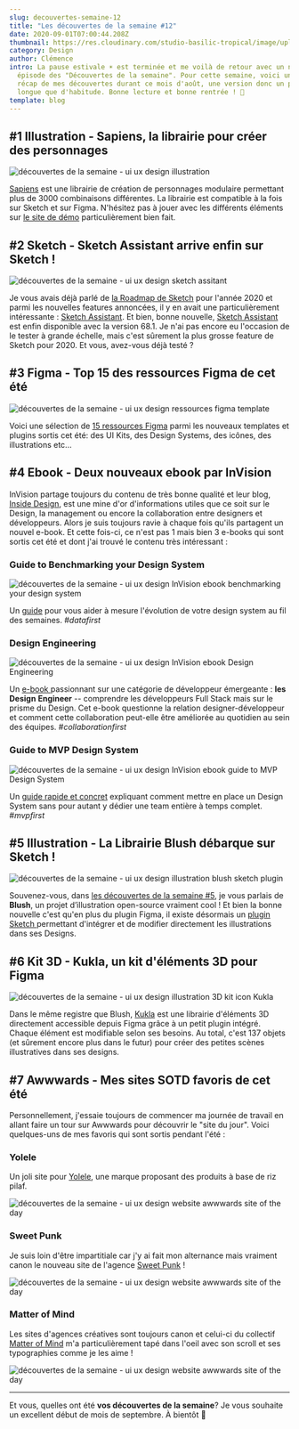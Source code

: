 ```yaml
---
slug: decouvertes-semaine-12
title: "Les découvertes de la semaine #12"
date: 2020-09-01T07:00:44.208Z
thumbnail: https://res.cloudinary.com/studio-basilic-tropical/image/upload/v1598557159/studio-basilic-tropical/012_decouvertes-semaine/IMG_0660_cdgqkn.jpg
category: Design
author: Clémence
intro: La pause estivale ☀️ est terminée et me voilà de retour avec un nouvel
  épisode des "Découvertes de la semaine". Pour cette semaine, voici un petit
  récap de mes découvertes durant ce mois d'août, une version donc un peu plus
  longue que d'habitude. Bonne lecture et bonne rentrée ! 🍿
template: blog
---
```

## \#1 Illustration - Sapiens, la librairie pour créer des personnages

![découvertes de la semaine - ui ux design illustration](https://res.cloudinary.com/studio-basilic-tropical/image/upload/v1598954654/studio-basilic-tropical/012_decouvertes-semaine/decouverte-semaine-12-sapiens_mdk4se.jpg)

[Sapiens](https://ui8.net/ui8/products/sapiens-character-builder) est une librairie de création de personnages modulaire permettant plus de 3000 combinaisons différentes. La librairie est compatible à la fois sur Sketch et sur Figma. N'hésitez pas à jouer avec les différents éléments sur [le site de démo](https://sapiens.ui8.net/6f5c3s2) particulièrement bien fait.

## \#2 Sketch - Sketch Assistant arrive enfin sur Sketch !

![découvertes de la semaine - ui ux design sketch assitant](https://res.cloudinary.com/studio-basilic-tropical/image/upload/v1598954654/studio-basilic-tropical/012_decouvertes-semaine/decouverte-semaine-12-sketch-assistant_ptrk6b.jpg)

Je vous avais déjà parlé de [la Roadmap de Sketch](https://medium.com/@clemss_/les-d%C3%A9couvertes-de-la-semaine-3-ef66a1101a3c) pour l'année 2020 et parmi les nouvelles features annoncées, il y en avait une particulièrement intéressante : [Sketch Assistant](https://medium.com/sketch-app-sources/sketch-68-meet-assistants-2080c11ee32a). Et bien, bonne nouvelle, [Sketch Assistant](https://www.sketch.com/extensions/assistants/) est enfin disponible avec la version 68.1. Je n'ai pas encore eu l'occasion de le tester à grande échelle, mais c'est sûrement la plus grosse feature de Sketch pour 2020. Et vous, avez-vous déjà testé ?

## \#3 Figma - Top 15 des ressources Figma de cet été

![découvertes de la semaine - ui ux design ressources figma template](https://res.cloudinary.com/studio-basilic-tropical/image/upload/v1598954654/studio-basilic-tropical/012_decouvertes-semaine/decouverte-semaine-12-figma-template_uebxms.jpg)

Voici une sélection de [15 ressources Figma](https://uxdesign.cc/summer-top-15-figma-resources-released-recently-840bbc291b73) parmi les nouveaux templates et plugins sortis cet été: des UI Kits, des Design Systems, des icônes, des illustrations etc...

## \#4 Ebook - Deux nouveaux ebook par InVision

InVision partage toujours du contenu de très bonne qualité et leur blog, [Inside Design](https://www.invisionapp.com/inside-design/), est une mine d'or d'informations utiles que ce soit sur le Design, la management ou encore la collaboration entre designers et développeurs. Alors je suis toujours ravie à chaque fois qu'ils partagent un nouvel e-book. Et cette fois-ci, ce n'est pas 1 mais bien 3 e-books qui sont sortis cet été et dont j'ai trouvé le contenu très intéressant :

### Guide to Benchmarking your Design System

![découvertes de la semaine - ui ux design InVision ebook benchmarking your design system](https://res.cloudinary.com/studio-basilic-tropical/image/upload/v1598954652/studio-basilic-tropical/012_decouvertes-semaine/decouverte-semaine-12-ebook-invision-benchmark-design-system_pbuunr.jpg)

Un [guide](https://www.invisionapp.com/lp/design-system-benchmarking-guide) pour vous aider à mesure l'évolution de votre design system au fil des semaines. #*datafirst*

### Design Engineering

![découvertes de la semaine - ui ux design InVision ebook Design Engineering](https://res.cloudinary.com/studio-basilic-tropical/image/upload/v1598954652/studio-basilic-tropical/012_decouvertes-semaine/decouverte-semaine-12-invision-design-engineer_gypx21.jpg)

Un [e-book ](<https://www.designbetter.co/design-engineering-handbook>)passionnant sur une catégorie de développeur émergeante : **les** **Design** **Engineer** -- comprendre les développeurs Full Stack mais sur le prisme du Design. Cet e-book questionne la relation designer-développeur et comment cette collaboration peut-elle être améliorée au quotidien au sein des équipes. #*collaborationfirst*

### Guide to MVP Design System

![découvertes de la semaine - ui ux design InVision ebook guide to MVP Design System](https://res.cloudinary.com/studio-basilic-tropical/image/upload/v1598954652/studio-basilic-tropical/012_decouvertes-semaine/decouverte-semaine-12-ebook-invision-building-mvp-design-system_cepysw.jpg)

Un [guide rapide et concret](<https://www.invisionapp.com/lp/design-system-mvp-guide>) expliquant comment mettre en place un Design System sans pour autant y dédier une team entière à temps complet. #*mvpfirst*

## \#5 Illustration - La Librairie Blush débarque sur Sketch !

![découvertes de la semaine - ui ux design illustration blush sketch plugin](https://res.cloudinary.com/studio-basilic-tropical/image/upload/v1598954652/studio-basilic-tropical/012_decouvertes-semaine/decouverte-semaine-12-blush-plugin-sketch_z2f6uk.jpg)

Souvenez-vous, dans [les découvertes de la semaine #5](https://medium.com/@clemss_/les-d%C3%A9couvertes-de-la-semaine-5-b87f34a88b22), je vous parlais de **Blush**, un projet d’illustration open-source vraiment cool ! Et bien la bonne nouvelle c'est qu'en plus du plugin Figma, il existe désormais un [plugin Sketch ](<https://blush.design/sketch>)permettant d'intégrer et de modifier directement les illustrations dans ses Designs. 

## \#6 Kit 3D - Kukla, un kit d'éléments 3D pour Figma

![découvertes de la semaine - ui ux design illustration 3D kit icon Kukla](https://res.cloudinary.com/studio-basilic-tropical/image/upload/v1598954653/studio-basilic-tropical/012_decouvertes-semaine/decouverte-semaine-12-kukla_awjx8c.jpg)

Dans le même registre que Blush, [Kukla](<https://www.kukla-kit.com/>) est une librairie d'éléments 3D directement accessible depuis Figma grâce à un petit plugin intégré. Chaque élément est modifiable selon ses besoins. Au total, c'est 137 objets (et sûrement encore plus dans le futur) pour créer des petites scènes illustratives dans ses designs.

## \#7 Awwwards - Mes sites SOTD favoris de cet été

Personnellement, j'essaie toujours de commencer ma journée de travail en allant faire un tour sur Awwwards pour découvrir le "site du jour". Voici quelques-uns de mes favoris qui sont sortis pendant l'été :

### Yolele

Un joli site pour [Yolele](https://www.yolele.com/products/yassa-fonio-pilaf), une marque proposant des produits à base de riz pilaf.

![découvertes de la semaine - ui ux design website awwwards site of the day](https://res.cloudinary.com/studio-basilic-tropical/image/upload/v1598954654/studio-basilic-tropical/012_decouvertes-semaine/decouverte-semaine-12-yolele_ya8jn3.jpg)

### Sweet Punk

Je suis loin d'être impartitiale car j'y ai fait mon alternance mais vraiment canon le nouveau site de l'agence [Sweet Punk](https://www.sweetpunk.com/) !

![découvertes de la semaine - ui ux design website awwwards site of the day](https://res.cloudinary.com/studio-basilic-tropical/image/upload/v1598954654/studio-basilic-tropical/012_decouvertes-semaine/decouverte-semaine-12-sweetpunk_diwzbm.jpg)

### Matter of Mind

Les sites d'agences créatives sont toujours canon et celui-ci du collectif [Matter of Mind](https://matter-of-mind.fr/) m'a particulièrement tapé dans l'oeil avec son scroll et ses typographies comme je les aime !

![découvertes de la semaine - ui ux design website awwwards site of the day](https://res.cloudinary.com/studio-basilic-tropical/image/upload/v1598954653/studio-basilic-tropical/012_decouvertes-semaine/decouverte-semaine-12-mom_rzvqss.jpg)

- - -

Et vous, quelles ont été **vos découvertes de la semaine**? Je vous souhaite un excellent début de mois de septembre. À bientôt 👋